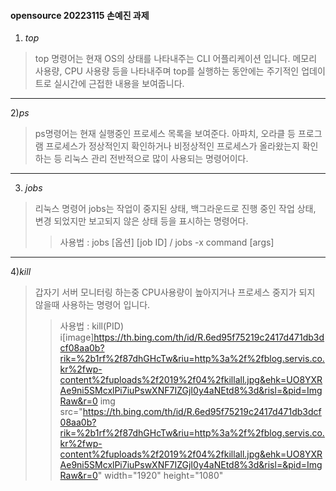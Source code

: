 #### opensource 20223115 손예진 과제 
1) *top*
>top 명령어는 현재 OS의 상태를 나타내주는 CLI 어플리케이션 입니다. 
>메모리 사용량, CPU 사용량 등을 나타내주며 top를 실행하는 동안에는 주기적인 업데이트로 실시간에 근접한 내용을 보여줍니다.
---
2)*ps*
> ps명령어는 현재 실행중인 프로세스 목록을 보여준다. 
> 아파치, 오라클 등 프로그램 프로세스가 정상적인지 확인하거나 비정상적인 프로세스가 올라왔는지 확인 하는 등 리눅스 관리 전반적으로 많이 사용되는 명령어이다.
---
3)  *jobs*
>리눅스 명령어 jobs는 작업이 중지된 상태, 백그라운드로 진행 중인 작업 상태, 변경 되었지만 보고되지 않은 상태 등을 표시하는 명령어다.
>> 사용법 : jobs [옵션] [job ID] / jobs -x command [args]
 
---
4)*kill*
>갑자기 서버 모니터링 하는중 CPU사용량이 높아지거나 프로세스 중지가 되지 않을때 사용하는 명령어 입니다.
>> 사용법 : kill(PID)
>> i[image]https://th.bing.com/th/id/R.6ed95f75219c2417d471db3dcf08aa0b?rik=%2b1rf%2f87dhGHcTw&riu=http%3a%2f%2fblog.servis.co.kr%2fwp-content%2fuploads%2f2019%2f04%2fkillall.jpg&ehk=UO8YXRAe9ni5SMcxlPi7iuPswXNF7IZGjI0y4aNEtd8%3d&risl=&pid=ImgRaw&r=0
img src="https://th.bing.com/th/id/R.6ed95f75219c2417d471db3dcf08aa0b?rik=%2b1rf%2f87dhGHcTw&riu=http%3a%2f%2fblog.servis.co.kr%2fwp-content%2fuploads%2f2019%2f04%2fkillall.jpg&ehk=UO8YXRAe9ni5SMcxlPi7iuPswXNF7IZGjI0y4aNEtd8%3d&risl=&pid=ImgRaw&r=0" width="1920" height="1080"
